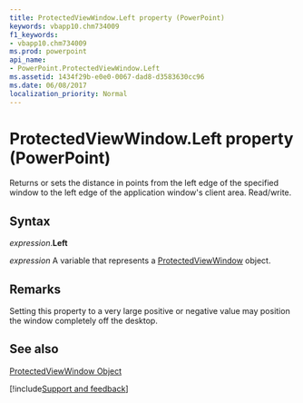 ```yaml
---
title: ProtectedViewWindow.Left property (PowerPoint)
keywords: vbapp10.chm734009
f1_keywords:
- vbapp10.chm734009
ms.prod: powerpoint
api_name:
- PowerPoint.ProtectedViewWindow.Left
ms.assetid: 1434f29b-e0e0-0067-dad8-d3583630cc96
ms.date: 06/08/2017
localization_priority: Normal
---
```



# ProtectedViewWindow.Left property (PowerPoint)

Returns or sets the distance in points from the left edge of the specified window to the left edge of the application window's client area. Read/write.


## Syntax

_expression_.**Left**

_expression_ A variable that represents a [ProtectedViewWindow](PowerPoint.ProtectedViewWindow.md) object.


## Remarks

 Setting this property to a very large positive or negative value may position the window completely off the desktop.


## See also


[ProtectedViewWindow Object](PowerPoint.ProtectedViewWindow.md)

[!include[Support and feedback](~/includes/feedback-boilerplate.md)]